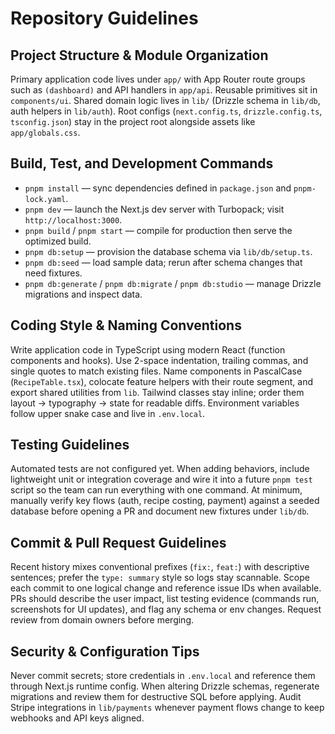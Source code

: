 # Repository Guidelines

## Project Structure & Module Organization
Primary application code lives under `app/` with App Router route groups such as `(dashboard)` and API handlers in `app/api`. Reusable primitives sit in `components/ui`. Shared domain logic lives in `lib/` (Drizzle schema in `lib/db`, auth helpers in `lib/auth`). Root configs (`next.config.ts`, `drizzle.config.ts`, `tsconfig.json`) stay in the project root alongside assets like `app/globals.css`.

## Build, Test, and Development Commands
- `pnpm install` — sync dependencies defined in `package.json` and `pnpm-lock.yaml`.
- `pnpm dev` — launch the Next.js dev server with Turbopack; visit `http://localhost:3000`.
- `pnpm build` / `pnpm start` — compile for production then serve the optimized build.
- `pnpm db:setup` — provision the database schema via `lib/db/setup.ts`.
- `pnpm db:seed` — load sample data; rerun after schema changes that need fixtures.
- `pnpm db:generate` / `pnpm db:migrate` / `pnpm db:studio` — manage Drizzle migrations and inspect data.

## Coding Style & Naming Conventions
Write application code in TypeScript using modern React (function components and hooks). Use 2-space indentation, trailing commas, and single quotes to match existing files. Name components in PascalCase (`RecipeTable.tsx`), colocate feature helpers with their route segment, and export shared utilities from `lib`. Tailwind classes stay inline; order them layout → typography → state for readable diffs. Environment variables follow upper snake case and live in `.env.local`.

## Testing Guidelines
Automated tests are not configured yet. When adding behaviors, include lightweight unit or integration coverage and wire it into a future `pnpm test` script so the team can run everything with one command. At minimum, manually verify key flows (auth, recipe costing, payment) against a seeded database before opening a PR and document new fixtures under `lib/db`.

## Commit & Pull Request Guidelines
Recent history mixes conventional prefixes (`fix:`, `feat:`) with descriptive sentences; prefer the `type: summary` style so logs stay scannable. Scope each commit to one logical change and reference issue IDs when available. PRs should describe the user impact, list testing evidence (commands run, screenshots for UI updates), and flag any schema or env changes. Request review from domain owners before merging.

## Security & Configuration Tips
Never commit secrets; store credentials in `.env.local` and reference them through Next.js runtime config. When altering Drizzle schemas, regenerate migrations and review them for destructive SQL before applying. Audit Stripe integrations in `lib/payments` whenever payment flows change to keep webhooks and API keys aligned.
